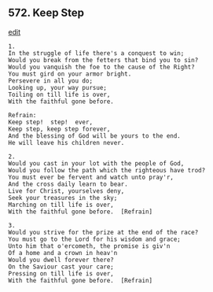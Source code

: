 
## 572.  Keep Step
[edit](https://docs.google.com/document/d/1bE475YRfFJsyMwTiJvCUeNc8uo1jUZRm/edit?mode=html)



    1.
    In the struggle of life there's a conquest to win;
    Would you break from the fetters that bind you to sin?
    Would you vanquish the foe to the cause of the Right?
    You must gird on your armor bright.
    Persevere in all you do;
    Looking up, your way pursue;
    Toiling on till life is over,
    With the faithful gone before.

    Refrain:
    Keep step!  step!  ever,
    Keep step, keep step forever,
    And the blessing of God will be yours to the end.
    He will leave his children never.

    2.
    Would you cast in your lot with the people of God,
    Would you follow the path which the righteous have trod?
    You must ever be fervent and watch unto pray'r,
    And the cross daily learn to bear.
    Live for Christ, yourselves deny,
    Seek your treasures in the sky;
    Marching on till life is over,
    With the faithful gone before.  [Refrain]

    3.
    Would you strive for the prize at the end of the race?
    You must go to the Lord for his wisdom and grace;
    Unto him that o'ercometh, the promise is giv'n
    Of a home and a crown in heav'n
    Would you dwell forever there?
    On the Saviour cast your care;
    Pressing on till life is over,
    With the faithful gone before.  [Refrain]
